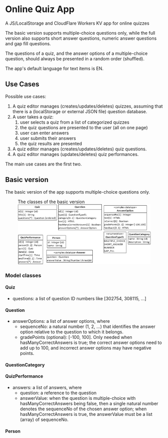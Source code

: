 # Online Quiz App
A JS/LocalStorage and CloudFlare Workers KV app for online quizzes

The basic version supports multiple-choice questions only, while the full version also supports short answer questions, numeric answer questions and gap fill questions. 

The questions of a quiz, and the answer options of a multiple-choice question, should always be presented in a random order (shuffled).

The app's default language for text items is EN.

## Use Cases

Possible use cases:

1. A quiz editor manages (creates/updates/deletes) quizzes, assuming that there is a (localStorage or external JSON file) question database.
2. A user takes a quiz: 
    1. user selects a quiz from a list of categorized quizzes 
    2. the quiz questions are presented to the user (all on one page) 
    3. user can enter answers
    4. user submits their answers
    5. the quiz results are presented
3. A quiz editor manages (creates/updates/deletes) quiz questions.
4. A quiz editor manages (updates/deletes) quiz performances.

The main use cases are the first two.

## Basic version

The basic version of the app supports multiple-choice questions only.   

<figure><figcaption>The classes of the basic version</figcaption>
 <img src="basic-OO-design.png" />
</figure>

### Model classes

#### Quiz

- questions: a list of question ID numbers like [302754, 308115, ...]

#### Question

- answerOptions: a list of answer options, where
     - sequenceNo: a natural number (1, 2, ...) that identifies the answer option relative to the question to which it belongs.
     - gradePoints (optional): [-100, 100]. Only needed when hasManyCorrectAnswers is true; the correct answer options need to add up to 100, and incorrect answer options may have negative points.

#### QuestionCategory

#### QuizPerformance
- answers: a list of answers, where
     - question: a reference to the question
	 - answerValue: when the question is multiple-choice with hasManyCorrectAnswers being false, then a single natural number denotes the sequenceNo of the chosen answer option;
	   when hasManyCorrectAnswers is true, the answerValue must be a list (array) of sequenceNo.

#### Person
